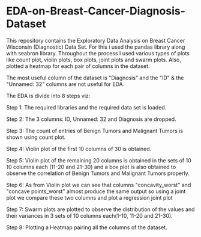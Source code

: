 # EDA-on-Breast-Cancer-Diagnosis-Dataset

This repository contains the Exploratory Data Analysis on Breast Cancer Wisconsin (Diagnostic) Data Set.
For this i used the pandas library along with seabron library.
Throughout the process I used various types of plots like count plot, violin plots, box plots, joint plots and swarm plots.
Also, plotted a heatmap for each pair of columns in the dataset.


The most useful column of the dataset is "Diagnosis" and the "ID" & the "Unnamed: 32" columns are not useful for EDA.


The EDA is divide into 8 steps viz:

Step 1: The required libraries and the required data set is loaded.

Step 2: The 3 columns: ID, Unnamed: 32 and Diagnosis are dropped.

Step 3: The count of entries of Benign Tumors and Malignant Tumors is shown using count plot.

Step 4: Violin plot of the first 10 columns of 30 is obtained.

Step 5: Violin plot of the remaining 20 columns is obtained in the sets of 10 10 columns each (11-20 and 21-30) and a box plot is also obtained to observe the correlation of Benign Tumors and Malignant Tumors properly.

Step 6: As from Violin plot we can see that columns "concavity_worst" and "concave points_worst" almost produce the same output so using a joint plot we compare these two columns and plot a regression joint plot

Step 7: Swarm plots are plotted to observe the distribution of the values and their variances in 3 sets of 10 columns each(1-10, 11-20 and 21-30).

Step 8: Plotting a Heatmap pairing all the columns of the dataset.
